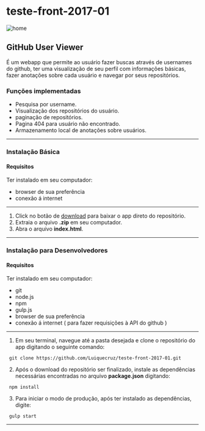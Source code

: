 # teste-front-2017-01

![home](https://cloud.githubusercontent.com/assets/12043837/25298705/db0c2cf0-26cd-11e7-9141-de48e19b9dd9.png)

## GitHub User Viewer
É um webapp que permite ao usuário fazer buscas através de usernames do github, ter uma visualização de seu perfil com informações básicas, fazer anotações sobre cada usuário e navegar por seus repositórios.

### Funções implementadas

* Pesquisa por username.
* Visualização dos repositórios do usuário.
* paginação de repositórios.
* Pagina 404 para usuário não encontrado.
* Armazenamento local de anotações sobre usuários.

---

### Instalação Básica
#### Requisitos
Ter instalado em seu computador:

* browser de sua preferência
* conexão á internet

---

1. Click no botão de [download](https://github.com/Luiquecruz/teste-front-2017-01/archive/master.zip) para baixar o app direto do repositório.
2. Extraia o arquivo **.zip** em seu computador.
3. Abra o arquivo **index.html**.

---

### Instalação para Desenvolvedores
#### Requisitos
Ter instalado em seu computador:

* git
* node.js
* npm
* gulp.js
* browser de sua preferência
* conexão á internet ( para fazer requisições à API do github )

---

1. Em seu terminal, navegue até a pasta desejada e clone o repositório do app digitando o seguinte comando:

 ```
  git clone https://github.com/Luiquecruz/teste-front-2017-01.git
 ```

2. Após o download do repositório ser finalizado,  instale as dependências necessárias encontradas no arquivo **package.json** digitando:

 ```
  npm install
 ```

3. Para iniciar o modo de produção, após ter instalado as dependências, digite:

 ```
  gulp start
 ```

 ---
